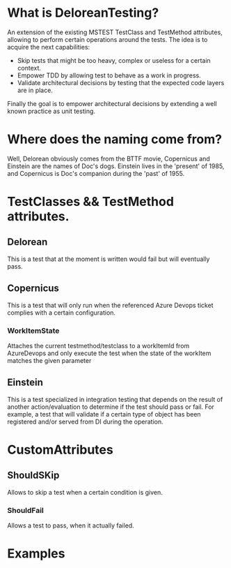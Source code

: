  # What is DeloreanTesting?
An extension of the existing MSTEST TestClass and TestMethod attributes, allowing to perform certain operations around the tests.
The idea is to acquire the next capabilities:
* Skip tests that might be too heavy, complex or useless for a certain context.
* Empower TDD by  allowing test to behave as a work in progress.
* Validate architectural decisions by testing that the expected code layers are in place.

Finally the goal is to empower architectural decisions by extending a well known practice as unit testing.

# Where does the naming come from?
Well, Delorean obviously comes from the BTTF movie, Copernicus and Einstein are the names of Doc's dogs. Einstein lives in the 'present' of 1985,
and Copernicus is Doc's companion during the 'past' of 1955.

# TestClasses && TestMethod attributes.
## Delorean
This is a test that at the moment is written would fail but will eventually pass.

## Copernicus
This is a test that will only run when the referenced Azure Devops ticket complies with a certain configuration.
### WorkItemState
Attaches the current testmethod/testclass to a workItemId from AzureDevops and only execute the test when the state of the workItem matches the given parameter

## Einstein
This is a test specialized in integration testing that depends on the result of another action/evaluation to determine if the test should pass or fail.
For example, a test that will validate if a certain type of object has been registered and/or served from DI during the operation.

# CustomAttributes
## ShouldSKip
Allows to skip a test when a certain condition is given.

### ShouldFail
Allows a test to pass, when it actually failed.

# Examples
